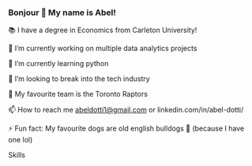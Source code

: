 ### Bonjour  🤙  My name is Abel!


 📚 I have a degree in Economics from Carleton University!

 🔭 I’m currently working on multiple data analytics projects
 
 🌱 I’m currently learning python
 
 🤔 I’m looking to break into the tech industry
 
 🏀 My favourite team is the Toronto Raptors
 
 📫 How to reach me abeldotti1@gmail.com or linkedin.com/in/abel-dotti/
 
 ⚡ Fun fact: My favourite dogs are old english bulldogs 🐶 (because I have one lol)
 
 
 Skills
 
 
